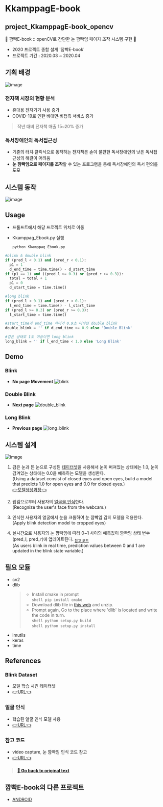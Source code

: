 # KkamppagE-book
## project_KkamppagE-book_opencv
👀 깜빡E-book :: openCV로 간단한 눈 깜빡임 페이지 조작 시스템 구현 👀
* 2020 프로젝트 종합 설계 '깜빡E-book'
* 프로젝트 기간 : 2020.03 ~ 2020.04 
  
  
## 기획 배경
![image](https://user-images.githubusercontent.com/79209568/111514869-7fdd0480-8795-11eb-8308-da4093e7ca23.png)
  
### 전자책 시장의 현황 분석
* 휴대용 전자기기 사용 증가
* COVID-19로 인한 비대면∙비접촉 서비스 증가
> 작년 대비 전자책 매출 15~20% 증가  

### 독서장애인의 독서접근성
* 기존의 터치∙클릭식으로 동작하는 전자책은 손이 불편한 독서장애인의 낮은 독서접근성의 해결이 어려움
* **눈 깜빡임으로 페이지를 조작**할 수 있는 프로그램을 통해 독서장애인의 독서 편의를 도모  
  
  
## 시스템 동작
![image](https://user-images.githubusercontent.com/79209568/111637653-fc76ee00-883c-11eb-8118-d57b547d74d6.png)
  
  
## Usage
* 프롬프트에서 해당 프로젝트 위치로 이동
* Kkamppag_Ebook.py 실행
  
  ```shell
  python Kkamppag_Ebook.py
  ```  
  
  
```python
#blink & double blink
if (pred_l < 0.1) and (pred_r < 0.1):
  p1 = 1
  d_end_time = time.time() - d_start_time
if (p1 == 1) and ((pred_l >= 0.3) or (pred_r >= 0.3)):
  total = total + 1
  p1 = 0
  d_start_time = time.time()

#long blink
if (pred_l < 0.1) and (pred_r < 0.1):
  l_end_time = time.time() - l_start_time
if (pred_l >= 0.3) or (pred_r >= 0.3):
  l_start_time = time.time()

#start_time과 end_time 차이가 0.9초 이하면 double blink
double_blink = '' if d_end_time >= 0.9 else 'Double Blink'

#감은 상태로 1초 이상이면 long blink
long_blink = '' if l_end_time < 1.0 else 'Long Blink'
```


## Demo
### Blink
* **No page Movement**
![blink](https://user-images.githubusercontent.com/79209568/111640732-d3a42800-883f-11eb-895c-d4851d4f18d6.gif)

### Double Blink
* **Next page**
![double_blink](https://user-images.githubusercontent.com/79209568/111641323-60e77c80-8840-11eb-884b-88606980ee86.gif)

### Long Blink
* **Previous page**
![long_blink](https://user-images.githubusercontent.com/79209568/111641879-ea974a00-8840-11eb-9f58-1f1e6b378899.gif)
  
  
  
## 시스템 설계
![image](https://user-images.githubusercontent.com/79209568/111575966-dd536e80-87f2-11eb-94f7-d78b5eae1802.png)

1. 감은 눈과 뜬 눈으로 구성된 [데이터셋](#Blink-Dataset)을 사용해서 눈이 떠져있는 상태에는 1.0, 눈이 감겨있는 상태에는 0.0을 예측하는 모델을 생성한다.   
(Using a dataset consist of closed eyes and open eyes, build a model that predicts 1.0 for open eyes and 0.0 for closed eyes.)  
[👉모델생성과정👈](https://github.com/chaeyun0122/KkamppagE-book_openCV/blob/main/preprocessing_train.ipynb)
   
2. 웹캠으로부터 사용자의 [얼굴을 인식](#얼굴-인식)한다.  
(Recognize the user's face from the webcam.)  
  
3. 인식한 사용자의 얼굴에서 눈을 크롭하여 눈 깜빡임 감지 모델을 적용한다.  
(Apply blink detection model to cropped eyes)  
  
4. 실시간으로 사용자의 눈 깜빡임에 따라 0~1 사이의 예측값이 깜빡임 상태 변수(pred_l, pred_r)에 업데이트된다. <sub>[참고 코드](#참고-코드)</sub>  
(As users blink in real time, prediction values between 0 and 1 are updated in the blink state variable.)  
  
  
## 필요 모듈
* cv2
* dlib
     > - Install cmake in prompt  
      ```shell
      pip install cmake
      ```   
     > - Download dlib file in [this web](http://dlib.net/) and unzip.   
     > - Prompt again, Go to the place where 'dlib' is located and write the code in turn.   
      ```shell
      python setup.py build
      ```   
      ```shell
      python setup.py install
      ```   
* imutils
* keras
* time  
  
  
## References
### Blink Dataset
* 모델 학습 시킨 데이터셋
* [👉URL👈](https://github.com/kairess/eye_blink_detector/blob/118b15c7a1444411cc823a540b23ad2db94c7167/dataset/dataset.csv)

### 얼굴 인식
* 학습된 얼굴 인식 모델 사용
* [👉URL👈](https://github.com/davisking/dlib-models/blob/4232818ed889ba60e33d5bf5fc47d28f27a911f9/shape_predictor_68_face_landmarks.dat.bz2)

### 참고 코드
* video capture, 눈 깜빡임 인식 코드 참고
* [👉URL👈](https://github.com/kairess/eye_blink_detector/blob/118b15c7a1444411cc823a540b23ad2db94c7167/test.py)
  
> #### [🔺  Go back to original text](#시스템-설계)  
  
  
## 깜빡E-book의 다른 프로젝트
* [ANDROID](https://github.com/chaeyun0122/KkamppagE-book_Android.git)
